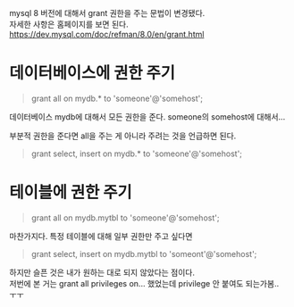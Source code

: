 mysql 8 버전에 대해서 grant 권한을 주는 문법이 변경됐다.     
자세한 사항은 홈페이지를 보면 된다.   
https://dev.mysql.com/doc/refman/8.0/en/grant.html

# 데이터베이스에 권한 주기
> grant all on mydb.* to 'someone'@'somehost';   

데이터베이스 mydb에 대해서 모든 권한을 준다.
someone의 somehost에 대해서...

부분적 권한을 준다면 all을 주는 게 아니라 주려는 것을 언급하면 된다.
> grant select, insert on mydb.* to 'someone'@'somehost';

# 테이블에 권한 주기
> grant all on mydb.mytbl to 'someone'@'somehost';
> 
마찬가지다. 특정 테이블에 대해 일부 권한만 주고 싶다면

> grant select, insert on mydb.mytbl to 'someont'@'somehost';

하지만 슬픈 것은 내가 원하는 대로 되지 않았다는 점이다.    
저번에 본 거는 grant all privileges on... 했었는데 privilege 안 붙여도 되는가봄..   
ㅜㅜ
